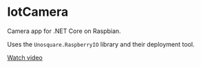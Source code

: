 # IotCamera
Camera app for .NET Core on Raspbian.

Uses the ```Unosquare.RaspberryIO``` library and their deployment tool.

[Watch video](https://www.youtube.com/watch?v=eB1X_7YMWfs)
